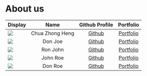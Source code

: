 # About us

Display |      Name       |            Github Profile             | Portfolio 
--------|:---------------:|:-------------------------------------:|:---------:
![](https://via.placeholder.com/100.png?text=Photo) | Chua Zhong Heng | [Github](https://github.com/Cazh1/tp) | [Portfolio](docs/team/johndoe.md)
![](https://via.placeholder.com/100.png?text=Photo) |     Don Joe     |     [Github](https://github.com/)     | [Portfolio](docs/team/johndoe.md)
![](https://via.placeholder.com/100.png?text=Photo) |    Ron John     |     [Github](https://github.com/)     | [Portfolio](docs/team/johndoe.md)
![](https://via.placeholder.com/100.png?text=Photo) |    John Roe     |     [Github](https://github.com/)     | [Portfolio](docs/team/johndoe.md)
![](https://via.placeholder.com/100.png?text=Photo) |     Don Roe     |     [Github](https://github.com/)     | [Portfolio](docs/team/johndoe.md)
